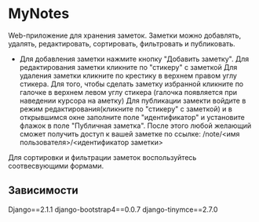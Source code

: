 MyNotes
=======

Web-приложение для хранения заметок. Заметки можно добавлять, удалять, редактировать, сортировать, фильтровать и публиковать.
+ Для добавления заметки нажмите кнопку "Добавить заметку".
Для редактирования заметки кликните по "стикеру" с заметкой
Для удаления заметки кликните по крестику в верхнем правом углу стикера.
Для того, чтобы сделать заметку избранной кликните по галочке в верхнем левом углу стикера (галочка появляется при наведении курсора на аметку)
Для публикации замекти войдите в режим редактирования(кликните по "стикеру" с заметкой) и в открывшимся окне заполните поле "идентификатор" и установите флажок в поле "Публичная заметка". После этого любой желающий сможет получить доступ к вашей заметке по ссылке:
	/note/<имя пользователя>/<идентификатор заметки>

Для сортировки и фильтрации заметок воспользуйтесь соотвесвующими формами.

Зависимости
-----------
Django==2.1.1
django-bootstrap4==0.0.7
django-tinymce==2.7.0
